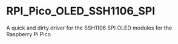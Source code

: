 # RPI_Pico_OLED_SSH1106_SPI
A quick and dirty driver for the SSH1106 SPI OLED modules for the Raspberry Pi Pico
